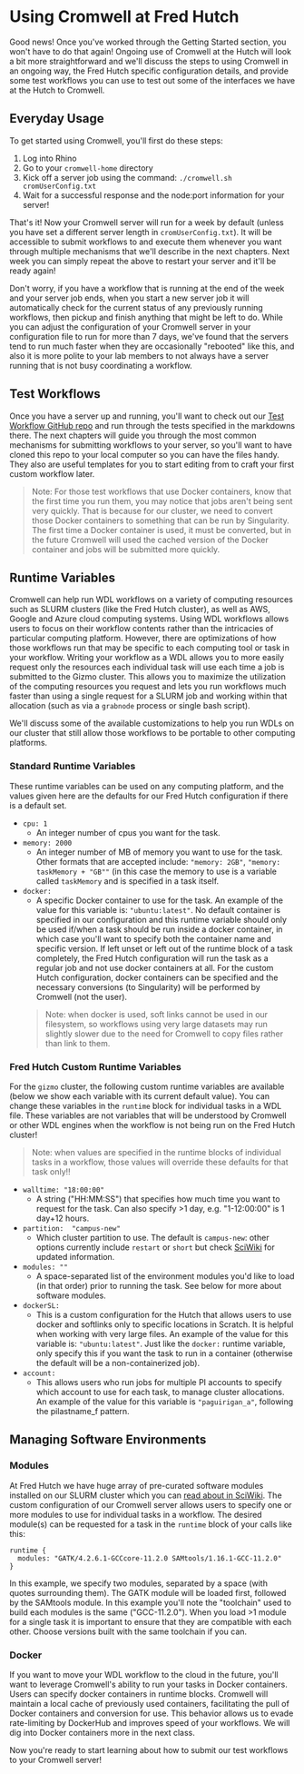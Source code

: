 

# Using Cromwell at Fred Hutch
Good news! Once you've worked through the Getting Started section, you won't have to do that again! Ongoing use of Cromwell at the Hutch will look a bit more straightforward and we'll discuss the steps to using Cromwell in an ongoing way, the Fred Hutch specific configuration details, and provide some test workflows you can use to test out some of the interfaces we have at the Hutch to Cromwell.  

## Everyday Usage
To get started using Cromwell, you'll first do these steps:

1.  Log into Rhino
2.  Go to your `cromwell-home` directory
3.  Kick off a server job using the command: `./cromwell.sh cromUserConfig.txt`
3.  Wait for a successful response and the node:port information for your server!

That's it!  Now your Cromwell server will run for a week by default (unless you have set a different server length in `cromUserConfig.txt`).  It will be accessible to submit workflows to and execute them whenever you want through multiple mechanisms that we'll describe in the next chapters.  Next week you can simply repeat the above to restart your server and it'll be ready again!  

Don't worry, if you have a workflow that is running at the end of the week and your server job ends, when you start a new server job it will automatically check for the current status of any previously running workflows, then pickup and finish anything that might be left to do.  While you can adjust the configuration of your Cromwell server in your configuration file to run for more than 7 days, we've found that the servers tend to run much faster when they are occasionally "rebooted" like this, and also it is more polite to your lab members to not always have a server running that is not busy coordinating a workflow.  


## Test Workflows
Once you have a server up and running, you'll want to check out our [Test Workflow GitHub repo](https://github.com/FredHutch/wdl-test-workflows) and run through the tests specified in the markdowns there.  The next chapters will guide you through the most common mechanisms for submitting workflows to your server, so you'll want to have cloned this repo to your local computer so you can have the files handy.  They also are useful templates for you to start editing from to craft your first custom workflow later.  

> Note: For those test workflows that use Docker containers, know that the first time you run them, you may notice that jobs aren't being sent very quickly. That is because for our cluster, we need to convert those Docker containers to something that can be run by Singularity. The first time a Docker container is used, it must be converted, but in the future Cromwell will used the cached version of the Docker container and jobs will be submitted more quickly.


## Runtime Variables

Cromwell can help run WDL workflows on a variety of computing resources such as SLURM clusters (like the Fred Hutch cluster), as well as AWS, Google and Azure cloud computing systems.  Using WDL workflows allows users to focus on their workflow contents rather than the intricacies of particular computing platform.  However, there are optimizations of how those workflows run that may be specific to each computing tool or task in your workflow.  Writing your workflow as a WDL allows you to more easily request only the resources each individual task will use each time a job is submitted to the Gizmo cluster.  This allows you to maximize the utilization of the computing resources you request and lets you run workflows much faster than using a single request for a SLURM job and working within that allocation (such as via a `grabnode` process or single bash script).  

We'll discuss some of the available customizations to help you run WDLs on our cluster that still allow those workflows to be portable to other computing platforms.  


### Standard Runtime Variables

These runtime variables can be used on any computing platform, and the values given here are the defaults for our Fred Hutch configuration if there is a default set.  

- `cpu: 1`
  - An integer number of cpus you want for the task. 
- `memory: 2000`
  - An integer number of MB of memory you want to use for the task.  Other formats that are accepted include: `"memory: 2GB"`, `"memory: taskMemory + "GB""` (in this case the memory to use is a variable called `taskMemory` and is specified in a task itself. 
- `docker: `
  - A specific Docker container to use for the task. An example of the value for this variable is: `"ubuntu:latest"`.  No default container is specified in our configuration and this runtime variable should only be used if/when a task should be run inside a docker container, in which case you'll want to specify both the container name and specific version.  If left unset or left out of the runtime block of a task completely, the Fred Hutch configuration will run the task as a regular job and not use docker containers at all.  For the custom Hutch configuration, docker containers can be specified and the necessary conversions (to Singularity) will be performed by Cromwell (not the user).  
  > Note: when docker is used, soft links cannot be used in our filesystem, so workflows using very large datasets may run slightly slower due to the need for Cromwell to copy files rather than link to them.  


### Fred Hutch Custom Runtime Variables
For the `gizmo` cluster, the following custom runtime variables are available (below we show each variable with its current default value). You can change these variables in the `runtime` block for individual tasks in a WDL file. These variables are not variables that will be understood by Cromwell or other WDL engines when the workflow is not being run on the Fred Hutch cluster!  

>Note: when values are specified in the runtime blocks of individual tasks in a workflow, those values will override these defaults for that task only!!


- `walltime: "18:00:00"`
  - A string ("HH:MM:SS") that specifies how much time you want to request for the task. Can also specify >1 day, e.g. "1-12:00:00" is 1 day+12 hours.
- `partition:  "campus-new"`
  - Which cluster partition to use. The default is `campus-new`: other options currently include `restart` or `short` but check [SciWiki](https://sciwiki.fredhutch.org/scicomputing/) for updated information. 
- `modules: ""`
  - A space-separated list of the environment modules you'd like to load (in that order) prior to running the task.  See below for more about software modules.
- `dockerSL: `
  - This is a custom configuration for the Hutch that allows users to use docker and softlinks only to specific locations in Scratch.  It is helpful when working with very large files. An example of the value for this variable is: `"ubuntu:latest"`. Just like the `docker:` runtime variable, only specify this if you want the task to run in a container (otherwise the default will be a non-containerized job). 
- `account: `
  - This allows users who run jobs for multiple PI accounts to specify which account to use for each task, to manage cluster allocations.  An example of the value for this variable is `"paguirigan_a"`, following the  pilastname_f pattern. 

## Managing Software Environments


### Modules
At Fred Hutch we have huge array of pre-curated software modules installed on our SLURM cluster which you can [read about in SciWiki](https://sciwiki.fredhutch.org/scicomputing/compute_scientificSoftware/).   The custom configuration of our Cromwell server allows users to specify one or more modules to use for individual tasks in a workflow.  The desired module(s) can be requested for a task in the `runtime` block of your calls like this:

```
runtime {
  modules: "GATK/4.2.6.1-GCCcore-11.2.0 SAMtools/1.16.1-GCC-11.2.0"
}
```

In this example, we specify two modules, separated by a space (with quotes surrounding them). The GATK module will be loaded first, followed by the SAMtools module.   In this example you'll note the "toolchain" used to build each modules is the same ("GCC-11.2.0").  When you load >1 module for a single task it is important to ensure that they are compatible with each other.  Choose versions built with the same toolchain if you can.  

### Docker
If you want to move your WDL workflow to the cloud in the future, you'll want to leverage Cromwell's ability to run your tasks in Docker containers.  Users can specify docker containers in runtime blocks. Cromwell will maintain a local cache of previously used containers, facilitating the pull of Docker containers and conversion for use.  This behavior allows us to evade rate-limiting by DockerHub and improves speed of your workflows.  We will dig into Docker containers more in the next class.  


Now you're ready to start learning about how to submit our test workflows to your Cromwell server!
